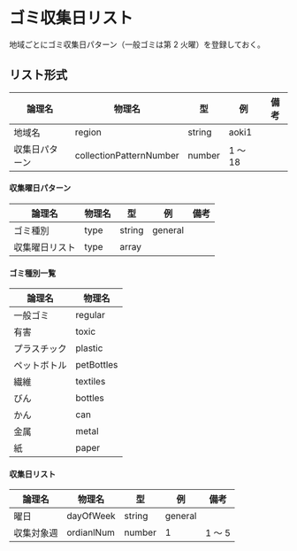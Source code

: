 # ゴミ収集日リスト

地域ごとにゴミ収集日パターン（一般ゴミは第 2 火曜）を登録しておく。

## リスト形式

| 論理名         | 物理名                  | 型     | 例      | 備考 |
| -------------- | ----------------------- | ------ | ------- | ---- |
| 地域名         | region                  | string | aoki1   |      |
| 収集日パターン | collectionPatternNumber | number | 1 ～ 18 |

#### 収集曜日パターン

| 論理名         | 物理名 | 型     | 例      | 備考 |
| -------------- | ------ | ------ | ------- | ---- |
| ゴミ種別       | type   | string | general |      |
| 収集曜日リスト | type   | array  |         |      |

#### ゴミ種別一覧

| 論理名       | 物理名     |
| ------------ | ---------- |
| 一般ゴミ     | regular    |
| 有害         | toxic      |
| プラスチック | plastic    |
| ペットボトル | petBottles |
| 繊維         | textiles   |
| びん         | bottles    |
| かん         | can        |
| 金属         | metal      |
| 紙           | paper      |

#### 収集日リスト

| 論理名     | 物理名     | 型     | 例      | 備考   |
| ---------- | ---------- | ------ | ------- | ------ |
| 曜日       | dayOfWeek  | string | general |        |
| 収集対象週 | ordianlNum | number | 1       | 1 ～ 5 |
